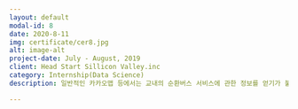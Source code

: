 ```yaml
---
layout: default
modal-id: 8
date: 2020-8-11
img: certificate/cer8.jpg
alt: image-alt
project-date: July - August, 2019
client: Head Start Sillicon Valley.inc
category: Internship(Data Science)
description: 일반적인 카카오맵 등에서는 교내의 순환버스 서비스에 관한 정보를 얻기가 불가능하다. 때문에 우리 서비스를 통해, 교내 순환버스의 정류장별 도착정보, 실시간 위치 등을 확인할 수 있도록 한다. 이를 GUI를 통해 가시적으로 표시하는 것으로 편의성을 더한다. <div><img src="img/portfolio/cabin_photo/tayo1.png" class="img-responsive img-centered" alt="img"/></div><div>project preview</div><div><img src="img/portfolio/cabin_photo/tayo2.png" class="img-responsive img-centered" alt="img"/></div><div><a href="https://github.com/takingTayowithBomBom/BusStop-Maping">프로젝트 깃허브 링크 클릭</a></div>

---
```

